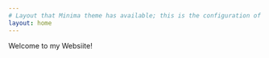 ```yaml
---
# Layout that Minima theme has available; this is the configuration of this page
layout: home
---
```


Welcome to my Websiite!
